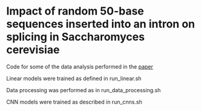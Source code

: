 # Impact of random 50-base sequences inserted into an intron on splicing in Saccharomyces cerevisiae 

Code for some of the data analysis performed in the [paper](https://www.biorxiv.org/content/10.1101/2023.06.21.545966v1)

Linear models were trained as defined in run_linear.sh

Data processing was performed as in run_data_processing.sh

CNN models were trained as described in run_cnns.sh
